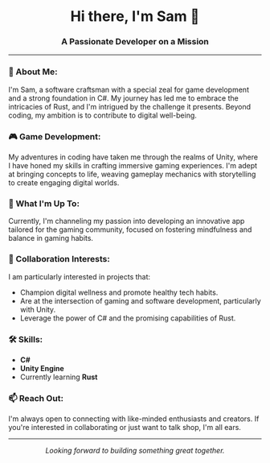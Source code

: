 <h1 align="center">Hi there, I'm Sam 👋</h1>
<h3 align="center">A Passionate Developer on a Mission</h3>

---

### 👀 About Me:

I'm Sam, a software craftsman with a special zeal for game development and a strong foundation in C#. My journey has led me to embrace the intricacies of Rust, and I'm intrigued by the challenge it presents. Beyond coding, my ambition is to contribute to digital well-being.

### 🎮 Game Development:

My adventures in coding have taken me through the realms of Unity, where I have honed my skills in crafting immersive gaming experiences. I'm adept at bringing concepts to life, weaving gameplay mechanics with storytelling to create engaging digital worlds.

### 🌱 What I'm Up To:

Currently, I'm channeling my passion into developing an innovative app tailored for the gaming community, focused on fostering mindfulness and balance in gaming habits.

### 💞️ Collaboration Interests:

I am particularly interested in projects that:
- Champion digital wellness and promote healthy tech habits.
- Are at the intersection of gaming and software development, particularly with Unity.
- Leverage the power of C# and the promising capabilities of Rust.

### 🛠️ Skills:

- **C#**
- **Unity Engine**
- Currently learning **Rust**

### 📫 Reach Out:

I'm always open to connecting with like-minded enthusiasts and creators. If you're interested in collaborating or just want to talk shop, I'm all ears.

---
<p align="center">
  <i>Looking forward to building something great together.</i>
</p>

<!-- <p align="center">
  <img src="https://visitor-badge.laobi.icu/badge?page_id=sammoth555.sammoth555" alt="visitor badge"/>
</p> -->
